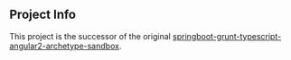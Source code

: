 ## Project Info
This project is the successor of the original [springboot-grunt-typescript-angular2-archetype-sandbox](https://github.com/gergelyrozsonits/springboot-grunt-typescript-angular2-archetype-sandbox).